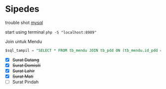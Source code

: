 # Sipedes
trouble shot [mysql](https://nicolasbouliane.com/blog/how-to-fix-the-1046-no-database-selected-error-in-phpmyadmin)

start using terminal
`php -S "localhost:8989"`


Join untuk Mendu
```sql
$sql_tampil = "SELECT * FROM tb_mendu JOIN tb_pdd ON (tb_mendu.id_pdd = tb_pdd.id_pend)";
```

- [x] ~~Surat Datang~~
- [x] ~~Surat Domisili~~
- [x] ~~Surat Lahir~~
- [x] ~~Surat Mati~~
- [ ] Surat Pindah
